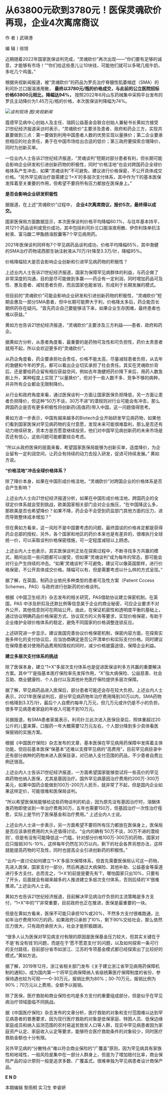 # 从63800元砍到3780元！医保灵魂砍价再现，企业4次离席商议

作 者丨武瑛港

编 辑丨徐旭

近期随着2022年国家医保谈判完成，“灵魂砍价”再次出现——“你们要有足够的诚意，才能够有市场！”“你们给这些患儿让10块钱，可能他们就可以多喝几瓶牛奶，多吃几个鸡蛋。”

根据央视新闻报道，被“灵魂砍价”的药品为罗氏治疗脊髓性肌萎缩症（SMA）的利司扑兰口服溶液用散，
**最终以3780元/瓶的价格成交，与此前的公立医院招标价格63800元相比，降幅达94%，**
按照2022年6月山东药械集中采购平台发布的罗氏主动降价为1.45万元/瓶的价格，本次医保谈判降幅为74%。

![](https://inews.gtimg.com/newsapp_bt/0/15647317016/1000)_谈判现场 图/央视新闻_

蔻德罕见病中心创始人及主任、瑞鸥公益基金会联合创始人兼秘书长黄如方接受21世纪经济报道采访时表示，“灵魂砍价”主要涉及患者、政府和药企三方，实现共赢要做到三点：第一要做到利用中国患者人数的优势实现以量换价；第二企业要承担相应的社会责任，勇于在中国市场给出合适的低价；第三政府要探索合理降价，同时为创新买单。

一位业内人士告诉21世纪经济报道，“灵魂谈判”短期对部分患者有利，但长期可能会影响企业研发和引进创新药物的积极性，同时“价格洼地”也会对跨国药企全球价格体系产生冲击，如果“灵魂谈判”不可避免，建议进行价格保密，不公开具体成交价格。“另外罕见病治疗亟需建立‘1+X’的多层次支付体系，其中作为‘1’的基本医保发挥着至关重要的作用，但希望不要将所有压力都放在医保身上。”

**是否会影响企业研发积极性**

据报道，在上述“灵魂砍价”过程中， **企业4次离席商议，报价5次，最终得以成交。**

国家医保局方面数据显示，本次医保谈判价格平均降幅60.1%，与往年基本持平，共121个药品谈判或竞价成功，其中包括利司扑兰口服溶液用散、伊奈利珠单抗注射液、富马酸二甲酯肠溶胶囊等7个罕见病用药。

2021年医保谈判同样有7个罕见病药品谈判成功，价格平均降幅65%，其中渤健的SMA治疗药物诺西那生钠注射液从70万/针降至3.3万/针，降幅95%。

价格降幅较大是否会影响企业创新和引进罕见病药物的积极性？

上述业内人士告诉21世纪经济报道，国家为保障罕见病群体的利益，与药企做了非常深度的沟通，目的是尽可能做到多赢——药企有一定利润，同时增加药品可及性、惠及患者、减轻患者负担，而且国家也能省钱，形成利于长期发展的模式。

但目前的“灵魂砍价”可能会影响企业研发和引进创新药物的积极性，“灵魂砍价”短期会惠及一部分SMA患者，但中长期可能弊大于利，价格降太多后，药企能否长期供药存在疑问。“首先药企自己要能够活下来，如果企业生存困难，最终患者也难以获益。”

黄如方也告诉21世纪经济报道，“灵魂砍价”主要涉及三方利益——患者、政府和药企。

据黄如方分析，从患者角度看，最重要的是药物可及性和可负担性，药价太贵患者就用不起，所以会欢迎更多的“灵魂砍价”。

从药企角度看，药企要承担社会责任，价格不能太高，尽量减轻患者负担，从去年的渤健和今年的罗氏，都可以看出企业切实承担了社会责任。其实在灵魂砍价背后，还是要给药企留有相应获益空间，例如去年渤健把药价降下来后，用药人数急剧上升，某种程度上实现了“以量换价”，但对于一些人数不多、竞争不够的病种，并非所有企业都会无限制降价。

从行业和政府角度来看，通过医保谈判一方面让国家医保负担降低，另一方面让患者负担降价，但这种“50万不谈，30万不进”的潜规则对行业可能会有冲击，那么跨国药企是否有更多积极性将创新药(高值药)带入中国，这一问题值得思考。

黄如方进一步表示，中国有越来越多的Biotech企业开始研发罕见病药物，如果他们看到国家医保对罕见病药物的支付意愿，发现未来可能很难盈利，那么是否还有动力继续研发，资本方是否愿意继续投资，他们对中国罕见病创新药的未来市场是否还有信心，这些问题可能都要综合考虑。

“所以从政府医保的层面来看，希望国家医保局能够为创新买单，适度降价，为企业留有一定利润空间，让药企有持续的动力去投入研发，促进可持续发展。” 黄如方说。

**“价格洼地”冲击全球价格体系？**

除了降价本身，如果在中国形成价格洼地，“灵魂砍价”对跨国企业的价格体系是否会产生影响？

上述业内人士向21世纪经济报道分析，如果在中国形成价格洼地，跨国药企的全球定价体系就会受到挑战，欧美国家相关部门会对企业施压，“在中国降这么多，那欧美是否也希望降价？如果不降，药企会不会受到药监部门其他方面的压力，进而导致整体成本增加？”

但在黄如方看来，这一风险不是中国要考虑的问题，最终国谈的价格肯定都是获得药企总部的授权，另外，各个国家和地区的药价本来也是有差异的，很难执行全球统一价，可以采取谈判价格保密措施，可一定程度减轻以上顾虑。

上述业内人士也表示，其实医保谈判正处在探索过程中，不断寻找多方共赢的模式，期间出现一些问题都可以接受，但如果“灵魂谈判”成为每年的常态，那可能会对行业产生持续的冲击。“如果‘灵魂谈判’不可避免，建议可以像英国那样，进行价格保密，不公开具体成交价格。降幅可以有，但是需要考虑以什么样的方式呈现。”

据了解，在英国，制药企业依托多种类型的患者可及性方案（Patient Cccess Schemes，PAS）与政府进行创新药的价格谈判。

根据《中国卫生经济》杂志发布的相关研究，PAS借助协议建立保密机制，在英国，PAS
中涉及折扣及还款比例等信息属于企业的商业秘密，可应企业要求不对外公开，其他信息则可在网站公开。由此，在保证机密性和透明度平衡的基础上，通过协议明确药品价格保密方式、协议双方的义务等要求，实现价格保密，有助于企业维护全球价格体系的稳定，避免不同国家的价格调整连锁反应。

上述研究进一步显示，建议我国完善协议价格保密机制，保密内容方面，在探索实施多样化的支付协议后，应当协商确定是否公开清单价和实际支付价格。同时建议在保障患者对使用药品费用知情权的同时，减少价格披露途径，保障企业利益。

**建立多层次支付体系的挑战**

除了医保本身，建立“1+X”多层次支付体系也是促进医保谈判多方共赢的重要解决方案。其中“1”是指基本医疗保险率先发挥作用，“X”指大病保险、公益慈善、社会互助、商业健康险、个人自付以及其他补充医疗保险提供多层次保障。

据了解，罕见病药品进入医保后，部分患者可能还会存在较大负担。上述业内人士表示，2021年医保谈判后，部分罕见病药物年治疗费用降到30万以内，SMA药物价格降到3.3万/针，最后个人自费约每年几万元，但几万元或许仍是不小的负担，很多罕见病患者家庭的年收入可能不到10万元。

另据报道，有SMA患者家属表示，利司扑兰此次进入医保目录后，照体重超过20公斤的儿童来算，口服药一年大概需要12万元左右，个人部分降到多少具体看医保报销的实施方案。

根据《中国医疗保险》杂志发布的文章，基本医保在罕见病用药保障中发挥着主体功能，但目前基本医保“保基本”还难以支撑罕见病的“高费用”，目前罕见病目录中还有部分病种的药物未进入医保目录，对已纳入支付范围的药品，不少患者自费比例还很高。

上述业内人士告诉21世纪经济报道，一方面希望国家能够尝试将一些高价的罕见病药物也纳入医保，尤其是基因治疗。国外罕见病基因治疗费用约200万-300万美元，如果中国药企能做到100万-200万人民币，就非常了不起，但是国内企业如果这样定价，可能很难和医保局谈判。

“所以希望医保局能够给这些药物谈判的机会，因为原先没有基因治疗时，溶酶体类药物即使谈到一年治疗费用30万，五年也需要150万，但基因治疗一次性治疗痊愈，实际上是节约了医保基金和治疗费用。”
上述业内人士说。

上述业内人士进一步表示，另一方面希望不要将所有压力都放在医保身上，医保局是否应该承担费用的大头还值得讨论。“业内的确有‘50万不谈，30万不进的潜规则’，但是有没有可能降低这一门槛，针对部分价格100万-300万的药物，国家对应只报销30%-10%，这样每年仍然在30万以内，剩下的社会各界另想办法，这样就能提高药物的可及性，同时也提高企业引进创新药的积极性。”

“业内一直讨论如何建立‘1+X’多层次保障体系，但首先需要医保局认可这一药物，先进入医保，国家支付一部分，然后再通过大病保险、其他补助、公益基金等渠道进行多方支付。总而言之，‘1+X’的前提是要先有‘1’，哪怕国家只出10%，只要有了开头，后面就会有越来越多的人推进建立多层次支付体系，否则后续的‘X’很难推进。”上述业内人士说。

黄如方也告诉21世纪经济报道，目前解决罕见病治疗负担的主流策略是多方支付，“1+X”中的“1”非常重要，目前政府也正在推进，医保是最重要的一块。

但是在黄如方看来，医保不可能只承担10%或20%，不然多方支付很难跑通，比如年治疗费用100万的药，如果政府只承担了10%，剩下90%交给社会，那么依然压力很大，只有政府承担大头，社会才能积极跟进。

“很多人认为医保对罕见病支付有限的原因是医保基金压力较大，但其实关键在于不是‘有没有钱’的问题，而是在于‘愿不愿意支付’的问题，以及如何探索一条可行的支付路径，目前部分省市如浙江、江苏的专项基金模式都已经探索出了比较好的模式。”黄如方说。

据了解，2019年12月，浙江省相关部门发布《关于建立浙江省罕见病用药保障机制的通知》，成为国内第一个将罕见病保障纳入省级统筹医疗保障制度的省份，参保待遇也较为可观——0-30万元，报销比例为80%；30-70万元，报销比例为90%；70万元以上费用，全额予以报销。

除了医保，医疗救助和商业保险也均是多方支付的重要组成部分，但是似乎在罕见病治疗领域面临不同挑战。

据《中国医疗保险》杂志发布的文章分析，医疗救助的对象和支付范围难以达到罕见病患者的普惠要求，因为现行医疗救助的对象是低保家庭、特困人员、低保边缘家庭成员和纳入监测范围的农村易返贫致贫人口等人群，现实中罕见病患者因为家庭资产认定、家庭收入认定等要求，能够符合医疗救助条件的对象较少，同时医疗救助金额也十分有限。

另外罕见病的“分散特点”难以符合商业保险的“广覆盖”原则，因为罕见病具有家族性和地域性，一般风险是集中在一部分人群身上，但是为了增加赔付比率，商业保险产品的设计原则一般是追求多数、广覆盖式，很难单独为罕见病患者设计商保产品。

**E N D**

本期编辑 黎雨桐 实习生 李睿妍

